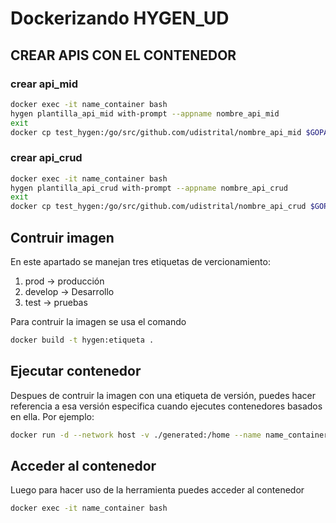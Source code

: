 # Dockerizando HYGEN_UD


## CREAR APIS CON EL CONTENEDOR

### crear api_mid

```bash
docker exec -it name_container bash
hygen plantilla_api_mid with-prompt --appname nombre_api_mid
exit
docker cp test_hygen:/go/src/github.com/udistrital/nombre_api_mid $GOPATH/src/github.com/udistrital
```

### crear api_crud

```bash
docker exec -it name_container bash
hygen plantilla_api_crud with-prompt --appname nombre_api_crud
exit
docker cp test_hygen:/go/src/github.com/udistrital/nombre_api_crud $GOPATH/src/github.com/udistrital
```

## Contruir imagen

En este apartado se manejan tres etiquetas de vercionamiento:
1. prod     ->  producción
2. develop  ->  Desarrollo 
3. test     ->  pruebas

Para contruir la imagen se usa el comando
```bash
docker build -t hygen:etiqueta .
```

## Ejecutar contenedor

Despues de contruir la imagen con una etiqueta de versión, puedes hacer referencia a esa versión especifica cuando ejecutes contenedores basados en ella. Por ejemplo:

```bash
docker run -d --network host -v ./generated:/home --name name_container hygen:etiqueta
```

## Acceder al contenedor

Luego para hacer uso de la herramienta puedes acceder al contenedor

```bash
docker exec -it name_container bash
```